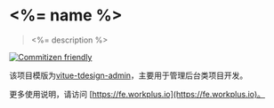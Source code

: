 # <%= name %>

> <%= description %>

[![Commitizen friendly](https://img.shields.io/badge/commitizen-friendly-brightgreen.svg)](http://commitizen.github.io/cz-cli/)

该项目模版为[vitue-tdesign-admin](https://github.com/vitue-scaffold/vitue-tdesign-admin/)，主要用于管理后台类项目开发。

更多使用说明，请访问 [https://fe.workplus.io](https://fe.workplus.io)。
